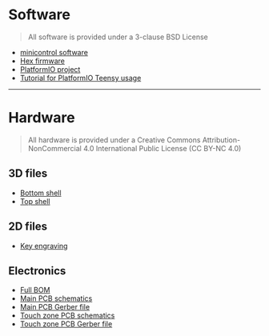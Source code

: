 
# **Software** 

> All software is provided under a 3-clause BSD License

* [minicontrol software](https://github.com/BenjaminPoilve/MiniChord/tree/main/firmware/minicontrol)
* [Hex firmware](https://github.com/BenjaminPoilve/MiniChord/blob/main/firmware/firmware.hex)
* [PlatformIO project](https://github.com/BenjaminPoilve/MiniChord/tree/main/firmware)
* [Tutorial for PlatformIO Teensy usage](https://forum.pjrc.com/index.php?threads/tutorial-how-to-use-platformio-visual-code-studio-for-teensy.66674/)

<hr>


# **Hardware**

> All hardware is provided under a Creative Commons Attribution-NonCommercial 4.0 International Public
License (CC BY-NC 4.0)

## 3D files

* [Bottom shell](https://github.com/BenjaminPoilve/MiniChord/blob/main/hardware/3D/rendering/render_v11_bottom.scad.stl) 
* [Top shell](https://github.com/BenjaminPoilve/MiniChord/blob/main/hardware/3D/rendering/render_v11_top.scad.stl)

## 2D files 

* [Key engraving](https://github.com/BenjaminPoilve/MiniChord/blob/main/hardware/graphics/key_engraving.svg)

## Electronics


* [Full BOM](https://github.com/BenjaminPoilve/MiniChord/blob/main/hardware/BOM/full_BOM.pdf)
* [Main PCB schematics](https://github.com/BenjaminPoilve/MiniChord/blob/main/hardware/PCB/miniChord_main_PCB/MiniChord.pdf)
* [Main PCB Gerber file](https://github.com/BenjaminPoilve/MiniChord/tree/main/hardware/PCB/miniChord_main_PCB/gerber)
* [Touch zone PCB schematics](https://github.com/BenjaminPoilve/MiniChord/blob/main/hardware/PCB/touch%20zones/default%20touch%20PCB/touch_zone.pdf)
* [Touch zone PCB Gerber file](https://github.com/BenjaminPoilve/MiniChord/tree/main/hardware/PCB/touch%20zones/default%20touch%20PCB/gerber)


